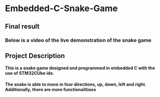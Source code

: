 # Embedded-C-Snake-Game

## Final result
### Below is a video of the live demonstration of the snake game


## Project Description 
#### This is a snake game designed and programmed in embedded C with the use of STM32CUbe ide.

#### The snake is able to move in four directions, up, down, left and right. Additionally, there are more functionalitioes 